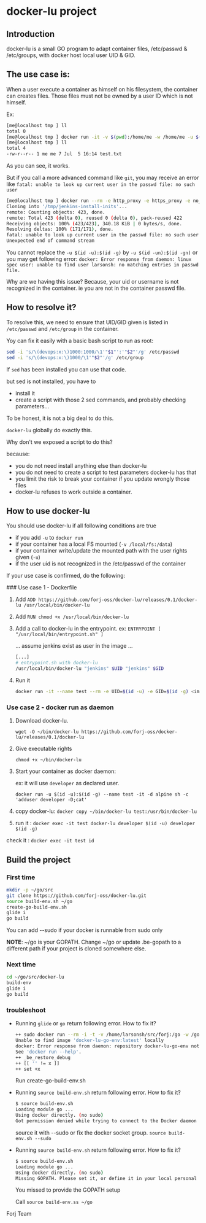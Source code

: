 # docker-lu project

## Introduction

docker-lu is a small GO program to adapt container files, /etc/passwd & /etc/groups, with docker host local user UID & GID.

## The use case is:

When a user execute a container as himself on his filesystem, the container can creates files.
Those files must not be owned by a user ID which is not himself.

Ex:

```bash
[me@localhost tmp ] ll
total 0
[me@localhost tmp ] docker run -it -v $(pwd):/home/me -w /home/me -u $(id -u):$(id -g) --rm alpine sh -c "echo blabla > test.txt"
[me@localhost tmp ] ll
total 4
-rw-r--r-- 1 me me 7 Jul  5 16:14 test.txt
```

As you can see, it works.

But if you call a more advanced command like `git`, you may receive an error like `fatal: unable to look up current user in the passwd file: no such user`

```bash
[me@localhost tmp ] docker run --rm -e http_proxy -e https_proxy -e no_proxy -it -u 1001:1001 forjdevops/jenkins git clone https://github.com/forj-oss/jenkins-install-inits /tmp/jenkins-install-inits
Cloning into '/tmp/jenkins-install-inits'...
remote: Counting objects: 423, done.
remote: Total 423 (delta 0), reused 0 (delta 0), pack-reused 422
Receiving objects: 100% (423/423), 340.18 KiB | 0 bytes/s, done.
Resolving deltas: 100% (171/171), done.
fatal: unable to look up current user in the passwd file: no such user
Unexpected end of command stream
```

You cannot replace the `-u $(id -u):$(id -g)` by `-u $(id -un):$(id -gn)` or you may get following error: 
`docker: Error response from daemon: linux spec user: unable to find user larsonsh: no matching entries in passwd file.`

Why are we having this issue? Because, your uid or username is not recognized in the container. ie you are not in the container passwd file.

## How to resolve it?

To resolve this, we need to ensure that UID/GID given is listed in `/etc/passwd` and `/etc/group` in the container.

Yoy can fix it easily with a basic bash script to run as root:

```bash
sed -i 's/\(devops:x:\)1000:1000/\1'"$1"':'"$2"'/g' /etc/passwd
sed -i 's/\(devops:x:\)1000/\1'"$2"'/g' /etc/group
```

If `sed` has been installed you can use that code.

but sed is not installed, you have to 
- install it
- create a script with those 2 sed commands, and probably checking parameters...

To be honest, it is not a big deal to do this.

`docker-lu` globally do exactly this.

Why don't we exposed a script to do this?

because:
- you do not need install anything else than docker-lu
- you do not need to create a script to test parameters docker-lu has that
- you limit the risk to break your container if you update wrongly those files
- docker-lu refuses to work outside a container.

## How to use docker-lu

You should use docker-lu if all following conditions are true

- if you add `-u` to `docker run`
- if your container has a local FS mounted (`-v /local/fs:/data`)
- if your container write/update the mounted path with the user rights given (`-u`)
- if the user uid is not recognized in the /etc/passwd of the container

If your use case is confirmed, do the following:

### Use case 1 - Dockerfile

1. Add `ADD https://github.com/forj-oss/docker-lu/releases/0.1/docker-lu /usr/local/bin/docker-lu`
2. Add `RUN chmod +x /usr/local/bin/docker-lu`
3. Add a call to docker-lu in the entrypoint. ex: `ENTRYPOINT [ "/usr/local/bin/entrypoint.sh" ]`

    ... assume jenkins exist as user in the image ...
    
    ```bash
    [...]
    # entrypoint.sh with docker-lu
    /usr/local/bin/docker-lu "jenkins" $UID "jenkins" $GID

    ```
4. Run it

    ```bash
    docker run -it --name test --rm -e UID=$(id -u) -e GID=$(id -g) <image> <tool> <parameters>
    ```

### Use case 2 - docker run as daemon

1. Download docker-lu. 

    `wget -O ~/bin/docker-lu https://github.com/forj-oss/docker-lu/releases/0.1/docker-lu`

2. Give executable rights

    `chmod +x ~/bin/docker-lu`
3. Start your container as docker daemon: 
    
    ex: it will use `developer` as declared user.
    
    `docker run -u $(id -u):$(id -g) --name test -it -d alpine sh -c 'adduser developer -D;cat'`
4. copy docker-lu: `docker copy ~/bin/docker-lu test:/usr/bin/docker-lu`
5. run it : `docker exec -it test docker-lu developer $(id -u) developer $(id -g)`


check it : `docker exec -it test id`

## Build the project

### First time

```bash
mkdir -p ~/go/src
git clone https://github.com/forj-oss/docker-lu.git
source build-env.sh ~/go
create-go-build-env.sh
glide i
go build
```

You can add --sudo if your docker is runnable from sudo only

**NOTE**: ~/go is your GOPATH. Change ~/go or update .be-gopath to a different path if your project is cloned somewhere else.

### Next time

```bash
cd ~/go/src/docker-lu
build-env
glide i
go build
```

### troubleshoot

- Running `glide` or `go` return following error. How to fix it?

    ```bash
    ++ sudo docker run --rm -i -t -v /home/larsonsh/src/forj:/go -w /go/src/docker-lu -u 10001 docker-lu-go-env /usr/bin/glide init
    Unable to find image 'docker-lu-go-env:latest' locally
    docker: Error response from daemon: repository docker-lu-go-env not found: does not exist or no pull access.
    See 'docker run --help'.
    ++ _be_restore_debug
    ++ [[ '' != x ]]
    ++ set +x
    ```

    Run create-go-build-env.sh

- Running `source build-env.sh` return following error. How to fix it?

    ```bash
    $ source build-env.sh
    Loading module go ...
    Using docker directly. (no sudo)
    Got permission denied while trying to connect to the Docker daemon socket at unix:///var/run/docker.sock: Get http://%2Fvar%2Frun%2Fdocker.sock/v1.29/version: dial unix /var/run/docker.sock: connect: permission denied
    ```

    source it with --sudo or fix the docker socket group.
    `source build-env.sh --sudo`

- Running `source build-env.sh` return following error. How to fix it?

    ```bash
    $ source build-env.sh
    Loading module go ...
    Using docker directly. (no sudo)
    Missing GOPATH. Please set it, or define it in your local personal '.be-gopath' file
    ```
    You missed to provide the GOPATH setup

    Call `source build-env.ss ~/go`

Forj Team